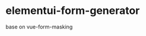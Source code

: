 <!--
 * @Author: atdow
 * @Date: 2021-04-09 16:33:42
 * @LastEditors: null
 * @LastEditTime: 2021-04-09 16:37:24
 * @Description: file content
-->

# elementui-form-generator
base on vue-form-masking
